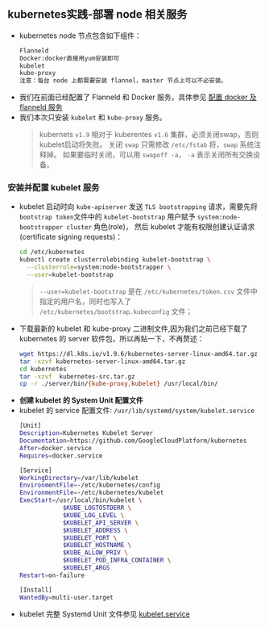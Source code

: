 ## kubernetes实践-部署 node 相关服务
- kubernetes node 节点包含如下组件：
  ``` bash
  Flanneld
  Docker:docker直接用yum安装即可
  kubelet
  kube-proxy
  注意：每台 node 上都需要安装 flannel，master 节点上可以不必安装。
  ```
- 我们在前面已经配置了 Flanneld 和 Docker 服务，具体参见 [配置 docker 及 flanneld 服务](./flannel-net-installation.md)
- 我们本次只安装 `kubelet` 和 `kube-proxy` 服务。
  > kubernets `v1.9` 相对于 kuberentes `v1.6` 集群，必须关闭swap，否则kubelet启动将失败。
  > 关闭 `swap` 只需修改 `/etc/fstab` 将，`swap` 系统注释掉。
  > 如果要临时关闭，可以用 `swapoff -a`， `-a` 表示关闭所有交换设备。

### 安装并配置 kubelet 服务

- kubelet 启动时向 `kube-apiserver` 发送 `TLS bootstrapping` 请求，需要先将 `bootstrap token`文件中的 `kubelet-bootstrap` 用户赋予 `system:node-bootstrapper cluster` 角色(role)， 然后 kubelet 才能有权限创建认证请求(certificate signing requests)：
  ``` bash
  cd /etc/kubernetes
  kubectl create clusterrolebinding kubelet-bootstrap \
    --clusterrole=system:node-bootstrapper \
    --user=kubelet-bootstrap
  ```
  > `--user=kubelet-bootstrap` 是在 `/etc/kubernetes/token.csv` 文件中指定的用户名，同时也写入了 `/etc/kubernetes/bootstrap.kubeconfig` 文件；
- 下载最新的 kubelet 和 kube-proxy 二进制文件,因为我们之前已经下载了 kubernetes 的 server 软件包，所以再贴一下，不再赘述：
  ``` bash
  wget https://dl.k8s.io/v1.9.6/kubernetes-server-linux-amd64.tar.gz
  tar -xzvf kubernetes-server-linux-amd64.tar.gz
  cd kubernetes
  tar -xzvf  kubernetes-src.tar.gz
  cp -r ./server/bin/{kube-proxy,kubelet} /usr/local/bin/
  ```
- **创建 kubelet 的 System Unit 配置文件**
- kubelet 的 service 配置文件: `/usr/lib/systemd/system/kubelet.service`
  ``` bash
  [Unit]
  Description=Kubernetes Kubelet Server
  Documentation=https://github.com/GoogleCloudPlatform/kubernetes
  After=docker.service
  Requires=docker.service
  
  [Service]
  WorkingDirectory=/var/lib/kubelet
  EnvironmentFile=-/etc/kubernetes/config
  EnvironmentFile=-/etc/kubernetes/kubelet
  ExecStart=/usr/local/bin/kubelet \
              $KUBE_LOGTOSTDERR \
              $KUBE_LOG_LEVEL \
              $KUBELET_API_SERVER \
              $KUBELET_ADDRESS \
              $KUBELET_PORT \
              $KUBELET_HOSTNAME \
              $KUBE_ALLOW_PRIV \
              $KUBELET_POD_INFRA_CONTAINER \
              $KUBELET_ARGS
  Restart=on-failure
  
  [Install]
  WantedBy=multi-user.target
  ```
- kubelet 完整 Systemd Unit 文件参见 [kubelet.service](https://github.com/yeaheo/kubernetes-manifests/blob/master/systemd/kubelet.service)



